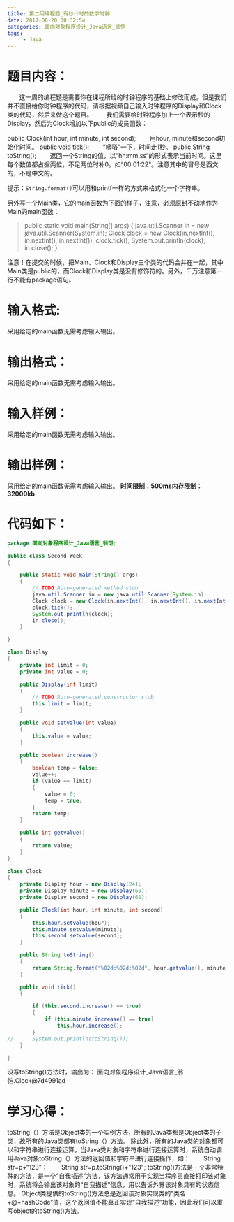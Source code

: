 ```yaml
---
title: 第二周编程题_有秒计时的数字时钟
date: 2017-08-20 00:32:54
categories: 面向对象程序设计_Java语言_翁恺
tags:
     - Java
---
```

# 题目内容：
&#160; &#160; &#160; &#160;这一周的编程题是需要你在课程所给的时钟程序的基础上修改而成。但是我们并不直接给你时钟程序的代码，请根据视频自己输入时钟程序的Display和Clock类的代码，然后来做这个题目。
&#160; &#160; &#160; &#160;我们需要给时钟程序加上一个表示秒的Display，然后为Clock增加以下public的成员函数：

public Clock(int hour, int minute, int second);
&#160; &#160; &#160; &#160;用hour, minute和second初始化时间。
public void tick();
&#160; &#160; &#160; &#160;“嘀嗒”一下，时间走1秒。
public String toString();
&#160; &#160; &#160; &#160;返回一个String的值，以“hh:mm:ss“的形式表示当前时间。这里每个数值都占据两位，不足两位时补0。如“00:01:22"。注意其中的冒号是西文的，不是中文的。

提示：`String.format()`可以用和printf一样的方式来格式化一个字符串。

另外写一个Main类，它的main函数为下面的样子，注意，必须原封不动地作为Main的main函数：
> 
> public static void main(String[] args) {
> java.util.Scanner in = new java.util.Scanner(System.in);
> Clock clock = new Clock(in.nextInt(), in.nextInt(), in.nextInt());
> clock.tick();
> System.out.println(clock);
> in.close();
> }

注意！在提交的时候，把Main、Clock和Display三个类的代码合并在一起，其中Main类是public的，而Clock和Display类是没有修饰符的。另外，千万注意第一行不能有package语句。

# 输入格式:
采用给定的main函数无需考虑输入输出。

# 输出格式：
采用给定的main函数无需考虑输入输出。

# 输入样例：
采用给定的main函数无需考虑输入输出。

# 输出样例：
采用给定的main函数无需考虑输入输出。
**时间限制：500ms内存限制：32000kb**

# 代码如下：
```Java
package 面向对象程序设计_Java语言_翁恺;

public class Second_Week
{

	public static void main(String[] args)
	{
		// TODO Auto-generated method stub
		java.util.Scanner in = new java.util.Scanner(System.in);
		Clock clock = new Clock(in.nextInt(), in.nextInt(), in.nextInt());
		clock.tick();
		System.out.println(clock);
		in.close();
	}

}

class Display
{
	private int limit = 0;
	private int value = 0;

	public Display(int limit)
	{
		// TODO Auto-generated constructor stub
		this.limit = limit;
	}

	public void setvalue(int value)
	{
		this.value = value;
	}

	public boolean increase()
	{
		boolean temp = false;
		value++;
		if (value == limit)
		{
			value = 0;
			temp = true;
		}
		return temp;
	}

	public int getvalue()
	{
		return value;
	}
}

class Clock
{
	private Display hour = new Display(24);
	private Display minute = new Display(60);
	private Display second = new Display(60);

	public Clock(int hour, int minute, int second)
	{
		this.hour.setvalue(hour);
		this.minute.setvalue(minute);
		this.second.setvalue(second);
	}

	public String toString()
	{
		return String.format("%02d:%02d:%02d", hour.getvalue(), minute.getvalue(), second.getvalue());
	}

	public void tick()
	{

		if (this.second.increase() == true)
		{
			if (this.minute.increase() == true)
				this.hour.increase();
		}
//		System.out.println(toString());
	}

}

```
没写toString()方法时，输出为：
面向对象程序设计_Java语言_翁恺.Clock@7d4991ad

# 学习心得：
toString（）方法是Object类的一个实例方法，所有的Java类都是Object类的子类，故所有的Java类都有toString（）方法。
除此外，所有的Java类的对象都可以和字符串进行连接运算，当Java类对象和字符串进行连接运算时，系统自动调用Java对象toString（）方法的返回值和字符串进行连接操作，如：
&#160; &#160; &#160; &#160;String str=p+“123”；
&#160; &#160; &#160; &#160;String str=p.toString()+"123";
toString()方法是一个非常特殊的方法，是一个“自我描述”方法，该方法通常用于实现当程序员直接打印该对象时，系统将会输出该对象的“自我描述”信息，用以告诉外界该对象具有的状态信息。
Object类提供的toString()方法总是返回该对象实现类的”类名+@+hashCode”值，这个返回值不能真正实现“自我描述”功能，因此我们可以重写object的toString()方法。